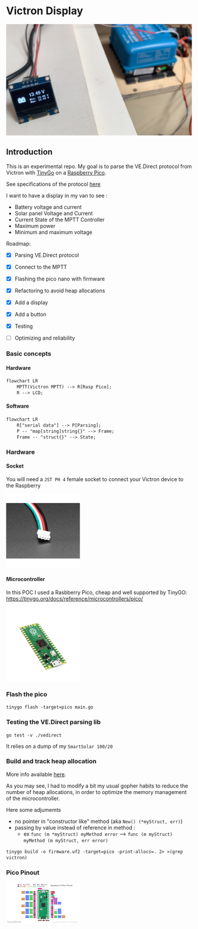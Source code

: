 # Victron Display

![](doc/img/hacking-v2.jpg)

## Introduction

This is an experimental repo. My goal is to parse the VE.Direct protocol from Victron with [TinyGo](https://tinygo.org/) on a [Raspberry Pico](https://www.raspberrypi.com/products/raspberry-pi-pico/).

See specifications of the protocol [here](/doc/VE.Direct-Protocol-3.32.pdf)

I want to have a display in my van to see :
- Battery voltage and current
- Solar panel Voltage and Current
- Current State of the MPTT Controller
- Maximum power
- Minimum and maximum voltage

Roadmap:

- [X] Parsing VE.Direct protocol
- [X] Connect to the MPTT
- [X] Flashing the pico nano with firmware
- [X] Refactoring to avoid heap allocations
- [X] Add a display
- [X] Add a button
- [X] Testing
- [ ] Optimizing and reliability


### Basic concepts

#### Hardware
```mermaid
flowchart LR
    MPTT(Victron MPTT) --> R[Rasp Pico];
    R --> LCD;
```

#### Software
```mermaid
flowchart LR
    R["serial data"] --> P[Parsing];
    P -- "map[string]string{}" --> Frame;
    Frame -- "struct{}" --> State;
```

### Hardware

#### Socket

You will need a `JST PH 4` female socket to connect your Victron device to the Raspberry

<img src="doc/img/plug.jpg"  width="200" />

#### Microcontroller

In this POC I used a Rasbberry Pico, cheap and well supported by TinyGO: https://tinygo.org/docs/reference/microcontrollers/pico/

<img src="doc/img/pico.jpeg"  width="200" />

### Flash the pico

```
tinygo flash -target=pico main.go
```

### Testing the VE.Direct parsing lib

```
go test -v ./vedirect
```

It relies on a dump of my `SmartSolar 100/20`

### Build and track heap allocation

More info available [here](https://tinygo.org/docs/concepts/compiler-internals/heap-allocation/).

As you may see, I had to modify a bit my usual gopher habits to reduce the number of heap allocations, in order to optimize the memory management of the microcontroller.

Here some adjumemts
- no pointer in "constructor like" method (aka `New() (*myStruct, err)`)
- passing by value instead of reference in method :
  - ex `func (m *myStruct) myMethod error` --> `func (m myStruct) myMethod (m myStruct, err error)`

```
tinygo build -o firmware.uf2 -target=pico -print-allocs=. 2> >(grep victron)
```

### Pico Pinout

<img src="doc/img/pico.png"  width="200" />
